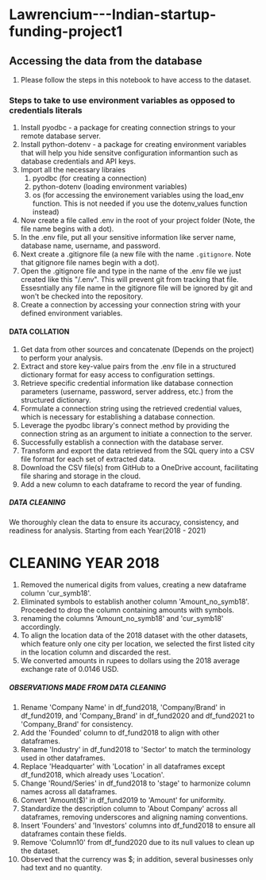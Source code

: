 # Lawrencium---Indian-startup-funding-project1
## Accessing the data from the database
1. Please follow the steps in this notebook to have access to the dataset. 

### Steps to take to use environment variables as opposed to credentials literals
1. Install pyodbc  - a package for creating connection strings to your remote database server.
2. Install python-dotenv - a package for creating environment variables that will help you hide sensitve configuration informantion such as database credentials and API keys.
3. Import all the necessary libraies
   1. pyodbc (for creating a connection)
   2. python-dotenv (loading environment variables)
   3. os (for accessing the environement variables using the load_env function. This is not needed if you use the dotenv_values function instead)
4. Now create a file called .env in the root of your project folder (Note, the file name begins with a dot).
5. In the .env file, put all your sensitive information like server name, database name, username, and password.
6. Next create a .gitignore file (a new file with the name `.gitignore`. Note that gitignore file names begin with a dot).
7. Open the .gitignore file and type in the name of the .env file we just created like this "/.env". This will prevent git from tracking that file. Essesntially any file name in the gitignore file will be ignored by git and won't be checked into the repository.
8. Create a connection by accessing your connection string with your defined environment variables.

#### DATA COLLATION
1. Get data from other sources and concatenate (Depends on the project) to perform your analysis.
2. Extract and store key-value pairs from the .env file in a structured dictionary format for easy access to configuration settings.
3. Retrieve specific credential information like database connection parameters (username, password, server address, etc.) from the structured dictionary.
4. Formulate a connection string using the retrieved credential values, which is necessary for establishing a database connection.
5. Leverage the pyodbc library's connect method by providing the connection string as an argument to initiate a connection to the server.
6. Successfully establish a connection with the database server.
7. Transform and export the data retrieved from the SQL query into a CSV file format for each set of extracted data.
8. Download the CSV file(s) from GitHub to a OneDrive account, facilitating file sharing and storage in the cloud.
9. Add a new column to each dataframe to record the year of funding.

##### DATA CLEANING
We thoroughly clean the data to ensure its accuracy, consistency, and readiness for analysis. Starting from each Year(2018 - 2021)
  # CLEANING YEAR 2018
  1. Removed the numerical digits from values, creating a new dataframe column 'cur_symb18'.
  2. Eliminated symbols to establish another column 'Amount_no_symb18'. Proceeded to drop the column containing amounts with symbols.
  3. renaming the columns 'Amount_no_symb18' and 'cur_symb18' accordingly.
  4. To align the location data of the 2018 dataset with the other datasets, which feature only one city per location, we selected the first listed city in the location column and discarded the rest.
  5. We converted amounts in rupees to dollars using the 2018 average exchange rate of 0.0146 USD.  

 ##### OBSERVATIONS MADE FROM DATA CLEANING
1. Rename 'Company Name' in df_fund2018, 'Company/Brand' in df_fund2019, and 'Company_Brand' in df_fund2020 and df_fund2021 to 'Company_Brand' for consistency.
2. Add the 'Founded' column to df_fund2018 to align with other dataframes.
3. Rename 'Industry' in df_fund2018 to 'Sector' to match the terminology used in other dataframes.
4. Replace 'Headquarter' with 'Location' in all dataframes except df_fund2018, which already uses 'Location'.
5. Change 'Round/Series' in df_fund2018 to 'stage' to harmonize column names across all dataframes.
6. Convert 'Amount($)' in df_fund2019 to 'Amount' for uniformity.
7. Standardize the description column to 'About Company' across all dataframes, removing underscores and aligning naming conventions.
8. Insert 'Founders' and 'Investors' columns into df_fund2018 to ensure all dataframes contain these fields.
9. Remove 'Column10' from df_fund2020 due to its null values to clean up the dataset.
10. Observed that the currency was $; in addition, several businesses only had text and no quantity.
